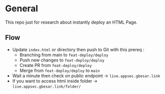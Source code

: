 # General
This repo just for research about instantly deploy an HTML Page.

## Flow
- Update `index.html` or directory then push to Git with this prereq :
    - Branching from main to `feat-deploy/deploy`
    - Push new changes to `feat-deploy/deploy`
    - Create PR from `feat-deploy/deploy`
    - Merge from `feat-deploy/deploy` to `main`
- Wait a minute then check on public endpoint -> `live.appsec.gbesar.link`
- If you want to access html inside folder -> `live.appsec.gbesar.link/folder/`